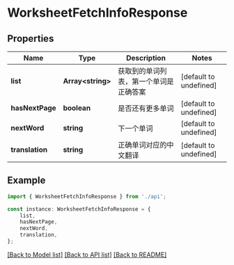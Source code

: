 # WorksheetFetchInfoResponse


## Properties

Name | Type | Description | Notes
------------ | ------------- | ------------- | -------------
**list** | **Array&lt;string&gt;** | 获取到的单词列表，第一个单词是正确答案 | [default to undefined]
**hasNextPage** | **boolean** | 是否还有更多单词 | [default to undefined]
**nextWord** | **string** | 下一个单词 | [default to undefined]
**translation** | **string** | 正确单词对应的中文翻译 | [default to undefined]

## Example

```typescript
import { WorksheetFetchInfoResponse } from './api';

const instance: WorksheetFetchInfoResponse = {
    list,
    hasNextPage,
    nextWord,
    translation,
};
```

[[Back to Model list]](../README.md#documentation-for-models) [[Back to API list]](../README.md#documentation-for-api-endpoints) [[Back to README]](../README.md)
